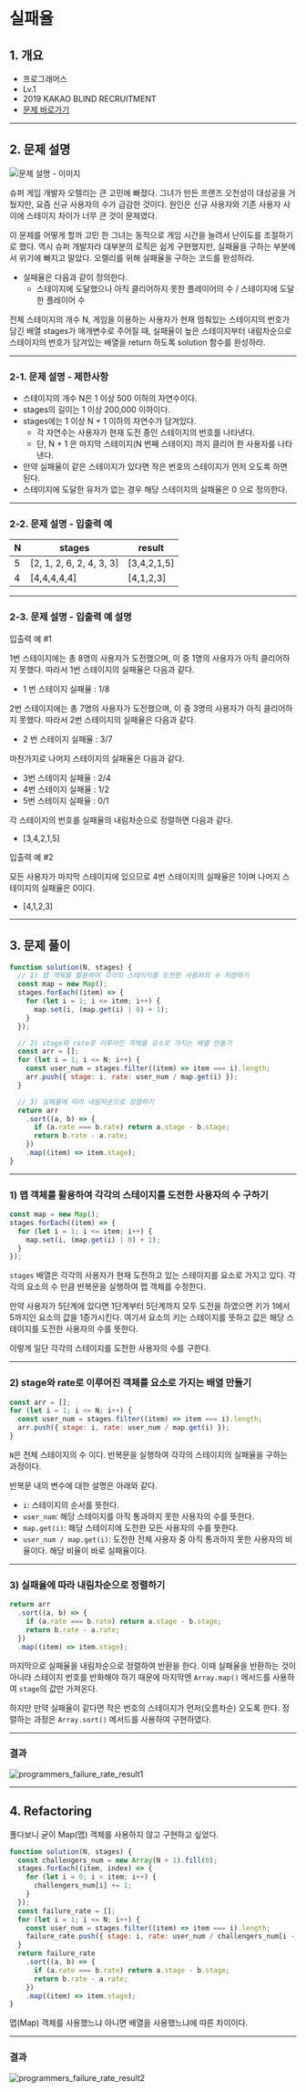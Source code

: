 # 실패율

## 1. 개요

- 프로그래머스
- Lv.1
- 2019 KAKAO BLIND RECRUITMENT
- [문제 바로가기](https://school.programmers.co.kr/learn/courses/30/lessons/42889)

---

## 2. 문제 설명

![문제 설명 - 이미지](/image/CodingTest/programmers_failure_rate/programmers_failure_rate_cover.png)

슈퍼 게임 개발자 오렐리는 큰 고민에 빠졌다. 그녀가 만든 프랜즈 오천성이 대성공을 거뒀지만, 요즘 신규 사용자의 수가 급감한 것이다. 원인은 신규 사용자와 기존 사용자 사이에 스테이지 차이가 너무 큰 것이 문제였다.

이 문제를 어떻게 할까 고민 한 그녀는 동적으로 게임 시간을 늘려서 난이도를 조절하기로 했다. 역시 슈퍼 개발자라 대부분의 로직은 쉽게 구현했지만, 실패율을 구하는 부분에서 위기에 빠지고 말았다. 오렐리를 위해 실패율을 구하는 코드를 완성하라.

- 실패율은 다음과 같이 정의한다.
  - 스테이지에 도달했으나 아직 클리어하지 못한 플레이어의 수 / 스테이지에 도달한 플레이어 수

전체 스테이지의 개수 N, 게임을 이용하는 사용자가 현재 멈춰있는 스테이지의 번호가 담긴 배열 stages가 매개변수로 주어질 때, 실패율이 높은 스테이지부터 내림차순으로 스테이지의 번호가 담겨있는 배열을 return 하도록 solution 함수를 완성하라.

---

### 2-1. 문제 설명 - 제한사항

- 스테이지의 개수 N은 1 이상 500 이하의 자연수이다.
- stages의 길이는 1 이상 200,000 이하이다.
- stages에는 1 이상 N + 1 이하의 자연수가 담겨있다.
  - 각 자연수는 사용자가 현재 도전 중인 스테이지의 번호를 나타낸다.
  - 단, N + 1 은 마지막 스테이지(N 번째 스테이지) 까지 클리어 한 사용자를 나타낸다.
- 만약 실패율이 같은 스테이지가 있다면 작은 번호의 스테이지가 먼저 오도록 하면 된다.
- 스테이지에 도달한 유저가 없는 경우 해당 스테이지의 실패율은 0 으로 정의한다.

---

### 2-2. 문제 설명 - 입출력 예

| N   | stages                   | result      |
| --- | ------------------------ | ----------- |
| 5   | [2, 1, 2, 6, 2, 4, 3, 3] | [3,4,2,1,5] |
| 4   | [4,4,4,4,4]              | [4,1,2,3]   |

---

### 2-3. 문제 설명 - 입출력 예 설명

입출력 예 #1

1번 스테이지에는 총 8명의 사용자가 도전했으며, 이 중 1명의 사용자가 아직 클리어하지 못했다. 따라서 1번 스테이지의 실패율은 다음과 같다.

- 1 번 스테이지 실패율 : 1/8

2번 스테이지에는 총 7명의 사용자가 도전했으며, 이 중 3명의 사용자가 아직 클리어하지 못했다. 따라서 2번 스테이지의 실패율은 다음과 같다.

- 2 번 스테이지 실패율 : 3/7

마찬가지로 나머지 스테이지의 실패율은 다음과 같다.

- 3번 스테이지 실패율 : 2/4
- 4번 스테이지 실패율 : 1/2
- 5번 스테이지 실패율 : 0/1

각 스테이지의 번호를 실패율의 내림차순으로 정렬하면 다음과 같다.

- [3,4,2,1,5]

입출력 예 #2

모든 사용자가 마지막 스테이지에 있으므로 4번 스테이지의 실패율은 1이며 나머지 스테이지의 실패율은 0이다.

- [4,1,2,3]

---

## 3. 문제 풀이

```javascript
function solution(N, stages) {
  // 1) 맵 객체를 활용하여 각각의 스테이지를 도전한 사용자의 수 저장하기
  const map = new Map();
  stages.forEach((item) => {
    for (let i = 1; i <= item; i++) {
      map.set(i, (map.get(i) | 0) + 1);
    }
  });

  // 2) stage와 rate로 이루어진 객체를 요소로 가지는 배열 만들기
  const arr = [];
  for (let i = 1; i <= N; i++) {
    const user_num = stages.filter((item) => item === i).length;
    arr.push({ stage: i, rate: user_num / map.get(i) });
  }

  // 3) 실패율에 따라 내림차순으로 정렬하기
  return arr
    .sort((a, b) => {
      if (a.rate === b.rate) return a.stage - b.stage;
      return b.rate - a.rate;
    })
    .map((item) => item.stage);
}
```

---

### 1) 맵 객체를 활용하여 각각의 스테이지를 도전한 사용자의 수 구하기

```javascript
const map = new Map();
stages.forEach((item) => {
  for (let i = 1; i <= item; i++) {
    map.set(i, (map.get(i) | 0) + 1);
  }
});
```

`stages` 배열은 각각의 사용자가 현재 도전하고 있는 스테이지를 요소로 가지고 있다. 각각의 요소의 수 만큼
반복문을 실행하여 맵 객체를 수정한다.

만약 사용자가 5단계에 있다면 1단계부터 5단계까지 모두 도전을 하였으면 키가 1에서 5까지인 요소의 값을
1증가시킨다. 여기서 요소의 키는 스테이지를 뜻하고 값은 해당 스테이지를 도전한 사용자의 수를 뜻한다.

이렇게 일단 각각의 스테이지를 도전한 사용자의 수를 구한다.

---

### 2) stage와 rate로 이루어진 객체를 요소로 가지는 배열 만들기

```javascript
const arr = [];
for (let i = 1; i <= N; i++) {
  const user_num = stages.filter((item) => item === i).length;
  arr.push({ stage: i, rate: user_num / map.get(i) });
}
```

`N`은 전체 스테이지의 수 이다. 반복문을 실행하여 각각의 스테이지의 실패율을 구하는 과정이다.

반복문 내의 변수에 대한 설명은 아래와 같다.

- `i`: 스테이지의 순서를 뜻한다.
- `user_num`: 해당 스테이지를 아직 통과하지 못한 사용자의 수를 뜻한다.
- `map.get(i)`: 해당 스테이지에 도전한 모든 사용자의 수를 뜻한다.
- `user_num / map.get(i)`: 도전한 전체 사용자 중 아직 통과하지 못한 사용자의 비율이다. 해당 비율이 바로 실패율이다.

---

### 3) 실패율에 따라 내림차순으로 정렬하기

```javascript
return arr
  .sort((a, b) => {
    if (a.rate === b.rate) return a.stage - b.stage;
    return b.rate - a.rate;
  })
  .map((item) => item.stage);
```

마지막으로 실패율을 내림차순으로 정렬하여 반환을 한다. 이때 실패율을 반환하는 것이 아니라
스테이지 번호를 반화해야 하기 때문에 마지막엔 `Array.map()` 메서드를 사용하여 `stage`의 값만
가져온다.

하지만 만약 실패율이 같다면 작은 번호의 스테이지가 먼저(오름차순) 오도록 한다. 정렬하는 과정은 `Array.sort()` 메서드를
사용하여 구현하였다.

---

### 결과

![programmers_failure_rate_result1](/image/CodingTest/programmers_failure_rate/programmers_failure_rate_result1.png)

---

## 4. Refactoring

풀다보니 굳이 Map(맵) 객체를 사용하지 않고 구현하고 싶었다.

```javascript
function solution(N, stages) {
  const challengers_num = new Array(N + 1).fill(0);
  stages.forEach((item, index) => {
    for (let i = 0; i < item; i++) {
      challengers_num[i] += 1;
    }
  });
  const failure_rate = [];
  for (let i = 1; i <= N; i++) {
    const user_num = stages.filter((item) => item === i).length;
    failure_rate.push({ stage: i, rate: user_num / challengers_num[i - 1] });
  }
  return failure_rate
    .sort((a, b) => {
      if (a.rate === b.rate) return a.stage - b.stage;
      return b.rate - a.rate;
    })
    .map((item) => item.stage);
}
```

맵(Map) 객체를 사용했느냐 아니면 배열을 사용했느냐에 따른 차이이다.

---

### 결과

![programmers_failure_rate_result2](/image/CodingTest/programmers_failure_rate/programmers_failure_rate_result2.png)
